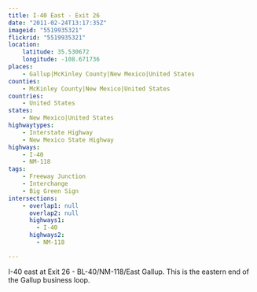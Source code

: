 ```yaml
---
title: I-40 East - Exit 26
date: "2011-02-24T13:17:35Z"
imageid: "5519935321"
flickrid: "5519935321"
location:
    latitude: 35.530672
    longitude: -108.671736
places:
    - Gallup|McKinley County|New Mexico|United States
counties:
    - McKinley County|New Mexico|United States
countries:
    - United States
states:
    - New Mexico|United States
highwaytypes:
    - Interstate Highway
    - New Mexico State Highway
highways:
    - I-40
    - NM-118
tags:
    - Freeway Junction
    - Interchange
    - Big Green Sign
intersections:
    - overlap1: null
      overlap2: null
      highways1:
        - I-40
      highways2:
        - NM-118

---
```

I-40 east at Exit 26 - BL-40/NM-118/East Gallup.  This is the eastern end of the Gallup business loop.